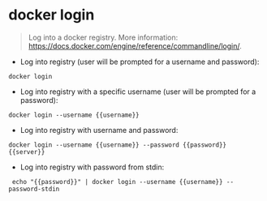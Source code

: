 # docker login

> Log into a docker registry.
> More information: <https://docs.docker.com/engine/reference/commandline/login/>.

- Log into registry (user will be prompted for a username and password):

`docker login`

- Log into registry with a specific username (user will be prompted for a password):

`docker login --username {{username}}`

- Log into registry with username and password:

`docker login --username {{username}} --password {{password}} {{server}}`

- Log into registry with password from stdin:

` echo "{{password}}" | docker login --username {{username}} --password-stdin`
